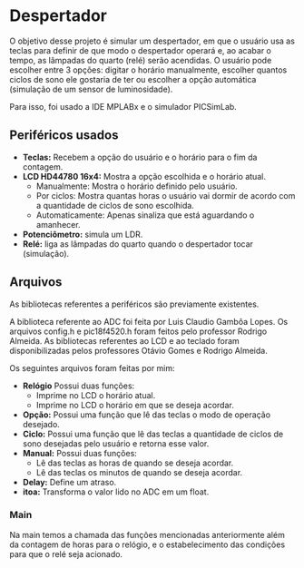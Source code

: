 # Despertador

O objetivo desse projeto é simular um despertador, em que o usuário usa as teclas para definir de que modo o despertador operará e, ao acabar o tempo, as lâmpadas do quarto (relé) serão acendidas. O usuário pode escolher entre 3 opções: digitar o horário manualmente, escolher quantos ciclos de sono ele gostaria de ter ou escolher a opção automática (simulação de um sensor de luminosidade).

Para isso, foi usado a IDE MPLABx e o simulador PICSimLab.

## Periféricos usados

* **Teclas:** Recebem a opção do usuário e o horário para o fim da contagem.
* **LCD HD44780 16x4:** Mostra a opção escolhida e o horário atual. 
  * Manualmente: Mostra o horário definido pelo usuário.
  * Por ciclos: Mostra quantas horas o usuário vai dormir de acordo com a quantidade de ciclos de sono escolhida.
  * Automaticamente: Apenas sinaliza que está aguardando o amanhecer.
* **Potenciômetro:** simula um LDR.
* **Relé:** liga as lâmpadas do quarto quando o despertador tocar (simulação).

## Arquivos

As bibliotecas referentes a periféricos são previamente existentes.

A biblioteca referente ao ADC foi feita por Luis Claudio Gambôa Lopes.
Os arquivos config.h e pic18f4520.h foram feitos pelo professor Rodrigo Almeida.
As bibliotecas referentes ao LCD e ao teclado foram disponibilizadas pelos professores Otávio Gomes e Rodrigo Almeida.

Os seguintes arquivos foram feitas por mim:
* **Relógio** Possui duas funções:
  * Imprime no LCD o horário atual.
  * Imprime no LCD o horário em que se deseja acordar.
* **Opção:** Possui uma função que lê das teclas o modo de operação desejado.
* **Ciclo:** Possui uma função que lê das teclas a quantidade de ciclos de sono desejadas pelo usuário e retorna esse valor.
* **Manual:** Possui duas funções:
  * Lê das teclas as horas de quando se deseja acordar.
  * Lê das teclas os minutos de quando se deseja acordar.
* **Delay:** Define um atraso.
* **itoa:** Transforma o valor lido no ADC em um float.

### Main

Na main temos a chamada das funções mencionadas anteriormente além da contagem de horas para o relógio, e o estabelecimento das condições para que o relé seja acionado.
